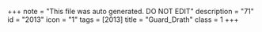 +++
note = "This file was auto generated. DO NOT EDIT"
description = "71"
id = "2013"
icon = "1"
tags = [2013]
title = "Guard_Drath"
class = 1
+++
